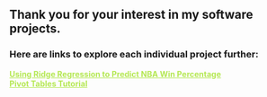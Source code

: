 ## Thank you for your interest in my software projects.

### Here are links to explore each individual project further:

<h4 style="margin: 0;"><a href="/DataScience/RidgeRegressionNBA" target="_blank" style="color:#B5E853">Using Ridge Regression to Predict NBA Win Percentage</a></h4>
<h4 style="margin: 0;"><a href="/AdvancedDataScience/PivotTables" target="_blank" style="color:#B5E853">Pivot Tables Tutorial</a></h4>
